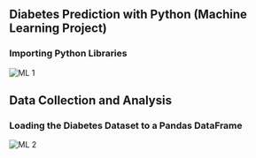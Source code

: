 ## Diabetes Prediction with Python (Machine Learning Project) 

 
  ### Importing Python Libraries
  ![ML 1](https://github.com/Projects-Analysis/Diabetes-Prediction-with-Python-/assets/149543175/e5495a8c-4ef3-4eca-b08a-ec5506df1b5a)

## Data Collection and Analysis

### Loading the Diabetes Dataset to a Pandas DataFrame 
![ML 2](https://github.com/Projects-Analysis/Diabetes-Prediction-with-Python-/assets/149543175/74649b4d-4ac3-4ce8-b656-5f15c25c739e)
